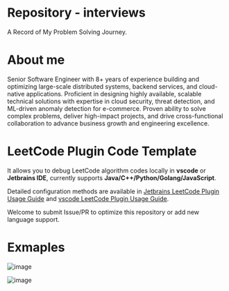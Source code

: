 # Repository - interviews
A Record of My Problem Solving Journey.

# About me
Senior Software Engineer with 8+ years of experience building and optimizing large-scale distributed systems, backend services, and cloud-native applications. Proficient in designing highly available, scalable technical solutions with expertise in cloud security, threat detection, and ML-driven anomaly detection for e-commerce. Proven ability to solve complex problems, deliver high-impact projects, and drive cross-functional collaboration to advance business growth and engineering excellence.

# LeetCode Plugin Code Template

It allows you to debug LeetCode algorithm codes locally in **vscode** or **Jetbrains IDE**, currently supports **Java/C++/Python/Golang/JavaScript**.

Detailed configuration methods are available in [Jetbrains LeetCode Plugin Usage Guide](https://labuladong.online/algo/en/intro/jetbrains/) and [vscode LeetCode Plugin Usage Guide](https://labuladong.online/algo/en/intro/vscode/).

Welcome to submit Issue/PR to optimize this repository or add new language support.

# Exmaples

![image](https://github.com/user-attachments/assets/6906ce3f-afd3-4b77-a3cf-cd4ec013fb22)

![image](https://github.com/user-attachments/assets/5864e01f-678b-4f6a-b1e1-3c22f30a2266)
